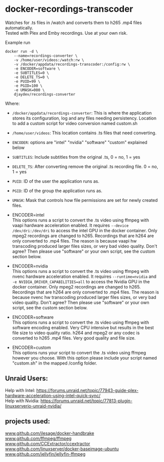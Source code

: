# docker-recordings-transcoder

Watches for .ts files in /watch and converts them to h265 .mp4 files automatically.  
Tested with Plex and Emby recordings. Use at your own risk.

Example run
```
docker run -d \
    --name=recordings-converter \
    -v /home/user/videos:/watch:rw \
    -v /docker/appdata/recordings-transcoder:/config:rw \
    -e ENCODER=software \
    -e SUBTITLES=0 \
    -e DELETE_TS=0 \
    -e PUID=99 \
    -e PGID=100 \
    -e UMASK=000 \
    djaydev/recordings-converter
```
Where:
- `/docker/appdata/recordings-converter`: This is where the application stores its configuration, log and any files needing persistency.  Location to add a custom script for video conversion named custom.sh
- `/home/user/videos`: This location contains .ts files that need converting.  
- `ENCODER`: options are "intel" "nvidia" "software" "custom" explained below
- `SUBTITLES`: Include subtitles from the original .ts, 0 = no, 1 = yes
- `DELETE_TS`: After converting remove the original .ts recording file. 0 = no, 1 = yes
- `PUID`: ID of the user the application runs as.
- `PGID`: ID of the group the application runs as.
- `UMASK`: Mask that controls how file permissions are set for newly created files.

- ENCODER=intel  
This options runs a script to convert the .ts video using ffmpeg with vaapi hardware acceleration enabled. It requires `--device /dev/dri:/dev/dri` to access the intel GPU in the docker container.
Only mpeg2 recordings are changed to h265.  Recordings that are h264 are only converted to .mp4 files.  The reason is because vaapi hw transcoding produced larger files sizes, or very bad video quality.  Don't agree? Then please use "software" or your own script, see the custom section below.

- ENCODER=nvidia  
This options runs a script to convert the .ts video using ffmpeg with nvenc hardware acceleration enabled. It requires `--runtime=nvidia` and `-e NVIDIA_DRIVER_CAPABILITIES=all` to access the Nvidia GPU in the docker container.
Only mpeg2 recordings are changed to h265.  Recordings that are h264 are only converted to .mp4 files.  The reason is because nvenc hw transcoding produced larger files sizes, or very bad video quality.  Don't agree? Then please use "software" or your own script, see the custom section below.

- ENCODER=software  
This options runs a script to convert the .ts video using ffmpeg with software encoding enabled. Very CPU intensive but results in the best file size to video quality ratio.
h264 and mpeg2 or any codec is converted to h265 .mp4 files.  Very good quality and file size.

- ENCODER=custom  
This options runs your script to convert the .ts video using ffmpeg however you choose. With this option please include your script named "custom.sh" in the mapped /config folder.  

## Unraid Users:  
Help with Intel: https://forums.unraid.net/topic/77943-guide-plex-hardware-acceleration-using-intel-quick-sync/  
Help with Nvidia: https://forums.unraid.net/topic/77813-plugin-linuxserverio-unraid-nvidia/

## projects used:  
www.github.com/jlesage/docker-handbrake  
www.github.com/ffmpeg/ffmpeg  
www.github.com/CCExtractor/ccextractor  
www.github.com/linuxserver/docker-baseimage-ubuntu  
www.github.com/jellyfin/jellyfin-ffmpeg
